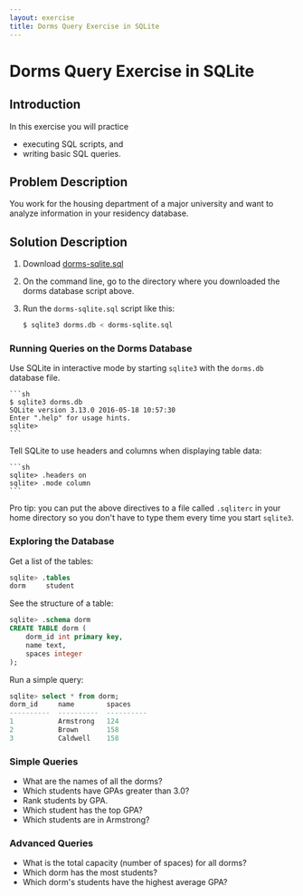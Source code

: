 ```yaml
---
layout: exercise
title: Dorms Query Exercise in SQLite
---
```


# Dorms Query Exercise in SQLite

## Introduction

In this exercise you will practice

- executing SQL scripts, and
- writing basic SQL queries.

## Problem Description

You work for the housing department of a major university and want to analyze information in your residency database.

## Solution Description

1. Download [dorms-sqlite.sql](dorms-sqlite.sql)
2. On the command line, go to the directory where you downloaded the dorms database script above.
3. Run the `dorms-sqlite.sql` script like this:

   ```sh
   $ sqlite3 dorms.db < dorms-sqlite.sql
   ```

### Running Queries on the Dorms Database

Use SQLite in interactive mode by starting `sqlite3` with the `dorms.db` database file.

    ```sh
    $ sqlite3 dorms.db
    SQLite version 3.13.0 2016-05-18 10:57:30
    Enter ".help" for usage hints.
    sqlite>
    ```

Tell SQLite to use headers and columns when displaying table data:

    ```sh
    sqlite> .headers on
    sqlite> .mode column
    ```

Pro tip: you can put the above directives to a file called `.sqliterc` in your home directory so you don't have to type them every time you start `sqlite3`.

### Exploring the Database

Get a list of the tables:

```sql
sqlite> .tables
dorm     student
```

See the structure of a table:

```sql
sqlite> .schema dorm
CREATE TABLE dorm (
    dorm_id int primary key,
    name text,
    spaces integer
);
```

Run a simple query:

```sql
sqlite> select * from dorm;
dorm_id     name        spaces
----------  ----------  ----------
1           Armstrong   124
2           Brown       158
3           Caldwell    158
```

### Simple Queries

- What are the names of all the dorms?
- Which students have GPAs greater than 3.0?
- Rank students by GPA.
- Which student has the top GPA?
- Which students are in Armstrong?

### Advanced Queries

- What is the total capacity (number of spaces) for all dorms?
- Which dorm has the most students?
- Which dorm's students have the highest average GPA?
